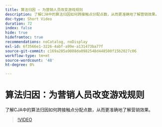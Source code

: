 ```yaml
---
title: 算法归因 — 为营销人员改变游戏规则
description: 了解CJA中的算法归因如何跨接触点分配点数，从而更准确地了解营销效果。
doc-type: Short Video
duration: 72
index: false
hide: true
hidefromtoc: true
recommendations: noCatalog, noDisplay
exl-id: 6f3566e1-3226-4abf-a99e-a131473ba77f
source-git-commit: c169a205a9088da0982548d448500f15b2027c06
workflow-type: tm+mt
source-wordcount: '48'
ht-degree: 0%

---
```


# 算法归因：为营销人员改变游戏规则

了解CJA中的算法归因如何跨接触点分配点数，从而更准确地了解营销效果。

<!-- 85_S106_3442453_71_algorithmic-attribution-a-gamechanger-for-marketers -->
>[!VIDEO](https://video.tv.adobe.com/v/3458301/?learn=on&enablevpops=true)
